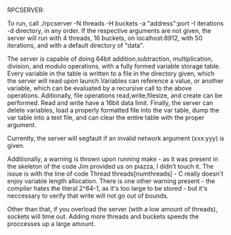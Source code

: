 RPCSERVER:

To run, call ./rpcserver -N threads -H buckets -a "address":port -I iterations -d directory, in any order. If the respective arguments are not given, the server will run with 4 threads, 16 buckets, on localhost:8912, with 50 iterations, and with a default directory of "data".

The server is capable of doing 64bit addition,subtraction, multiplication, division, and modulo operations, with a fully formed variable storage table. Every variable in the table is written to a file in the directory given, which the server will read upon launch.Variables can reference a value, or another variable, which can be evaluated by a recursive call to the above operations. Aditionally, file operations read,write,filesize, and create can be performed. Read and write have a 16bit data limit. Finally, the server can delete variables, load a properly formatted file into the var table, dump the var table into a text file, and can clear the entire table with the proper argument.

Currently,  the server will segfault if an invalid network argument (xxx:yyy) is given.

Additionally, a warning is thrown upon running make - as it was present in the skeleton of the code Jim provided us on piazza, I didn't touch it.  The issue is with the line of code Thread threads[numthreads] - C really doesn't enjoy variable length allocation. There is one other warning present - the compiler hates the literal 2^64-1, as it's too large to be stored - but it's neccessary to verify that write will not go out of bounds.

Other than that, if you overload the server (with a low amount of threads), sockets will time out. Adding more threads and buckets speeds the proccesses up a large amount.

